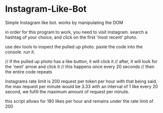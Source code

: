 # Instagram-Like-Bot
Simple Instagram like bot. 
works by manipulating the DOM

 in order for this program to work, you need to visit instagram.
 search a hashtag of your choice, and click on the first 'most recent' photo.

 use dev tools to inspect the pulled up photo. paste the code into the console. run it.

// if the pulled up photo has a like button, it will click it
// after, it will look for the 'next' arrow and click it
// this happens once every 20 seconds
// then the entire code repeats

Instagrams rate limit is 200 request per token per hour 
with that being said, the max request per minute would be 3.33
with an interval of 1 like every 20 second, we fufill 
the maximum amount of request per minute.

this script allows for 180 likes per hour and remains under the rate limit of 200
